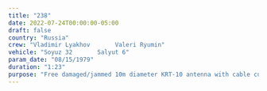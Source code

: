 ```yaml
---
title: "238"
date: 2022-07-24T00:00:00-05:00
draft: false
country: "Russia"
crew: "Vladimir Lyakhov       Valeri Ryumin"
vehicle: "Soyuz 32       Salyut 6"
param_date: "08/15/1979"
duration: "1:23"
purpose: "Free damaged/jammed 10m diameter KRT-10 antenna with cable cutters, forked stick and boot"
---
```

